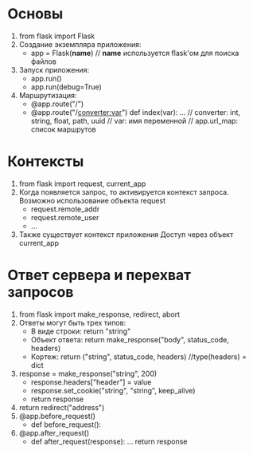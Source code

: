 # Основы
1) from flask import Flask
2) Создание экземпляра приложения:
    - app = Flask(__name__)
    // __name__ используется flask'ом для поиска файлов
3) Запуск приложения:
    - app.run()
    - app.run(debug=True)
4) Маршрутизация:
    - @app.route("/")
    - @app.route("/<converter:var>")
      def index(var):
        ...
    // converter: int, string, float, path, uuid
    // var: имя переменной
    // app.url_map: список маршрутов

# Контексты
1) from flask import request, current_app
2) Когда появляется запрос, то активируется контекст запроса.
   Возможно использование объекта request
   - request.remote_addr
   - request.remote_user
   - ...
3) Также существует контекст приложения
   Доступ через объект current_app

# Ответ сервера и перехват запросов
1) from flask import make_response, redirect, abort
2) Ответы могут быть трех типов:
    - В виде строки: return "string"
    - Объект ответа: return make_response("body", status_code, headers)
    - Кортеж:        return ("string", status_code, headers) //type(headers) = dict
3) response = make_response("string", 200)
    - response.headers["header"] = value
    - response.set_cookie("string", "string", keep_alive)
    - return response
4) return redirect("address")
5) @app.before_request()
    - def before_request():
6) @app.after_request()
    - def after_request(response): ... return response